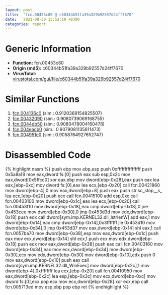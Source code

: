 ```yaml
---
layout: post
title:  "fcn.00453c80 @ c60344b51fa39a329b92557d24ff7670"
date:   2021-08-30 15:52:19 +0300
categories: report
---
```


# Generic Information
- **Function:** fcn.00453c80
- **Origin (md5):** c60344b51fa39a329b92557d24ff7670
- **VirusTotal:** [virustotal.com/gui/file/c60344b51fa39a329b92557d24ff7670][virustotal_ref]



# Similar Functions

1. [fcn.004136c0][similar_1_ref] (sim.: 0.9120369154825507)
2. [fcn.00432090][similar_2_ref] (sim.: 0.9080739069168755)
3. [fcn.0044db50][similar_3_ref] (sim.: 0.9080478004160478)
4. [fcn.004eacb0][similar_4_ref] (sim.: 0.9079081135611473)
5. [fcn.004951e0][similar_5_ref] (sim.: 0.9058764927652747)


# Disassembled Code

{% highlight nasm %}
push ebp
mov ebp,esp
push 0xffffffffffffffff
push 0x5a8a18
mov eax,dword fs:[0]
push eax
sub esp,0x2c
mov eax,dword[0x5ffcc0]
xor eax,ebp
mov dword[ebp-0x28],eax
push eax
lea eax,[ebp-0xc]
mov dword fs:[0],eax
lea ecx,[ebp-0x20]
call fcn.00421860
mov dword[ebp-4],0
mov eax,dword[ebp+8]
push eax
push str.sc_stop__s_
lea ecx,[ebp-0x20]
push ecx
call fcn.00415100
add esp,0xc
call fcn.00403100
mov dword[ebp-0x1c],eax
lea ecx,[ebp-0x20]
call fcn.00453f10
mov dword[ebp-0x18],eax
cmp dword[ebp-0x18],0
jne 0x453cee
mov dword[ebp-0x30],0
jmp 0x453d3d
mov edx,dword[ebp-0x18]
push edx
call dword[sym.imp.KERNEL32.dll_lstrlenW]
add eax,1
mov dword[ebp-0x14],eax
cmp dword[ebp-0x14],0x3fffffff
jle 0x453d10
mov dword[ebp-0x34],0
jmp 0x453d37
mov eax,dword[ebp-0x14]
shl eax,1
call fcn.0057ba70
mov dword[ebp-0x38],esp
mov eax,dword[ebp-0x1c]
push eax
mov ecx,dword[ebp-0x14]
shl ecx,1
push ecx
mov edx,dword[ebp-0x18]
push edx
mov eax,dword[ebp-0x38]
push eax
call fcn.00403160
mov dword[ebp-0x34],eax
mov ecx,dword[ebp-0x34]
mov dword[ebp-0x30],ecx
mov edx,dword[ebp-0x30]
mov dword[ebp-0x10],edx
push 0
mov eax,dword[ebp-0x10]
push eax
call dword[sym.imp.KERNEL32.dll_WinExec]
mov dword[ebp-0x2c],1
mov dword[ebp-4],0xffffffff
lea ecx,[ebp-0x20]
call fcn.00410950
mov eax,dword[ebp-0x2c]
lea esp,[ebp-0x3c]
mov ecx,dword[ebp-0xc]
mov dword fs:[0],ecx
pop ecx
mov ecx,dword[ebp-0x28]
xor ecx,ebp
call fcn.005713ed
mov esp,ebp
pop ebp
ret 
{% endhighlight %}


[similar_1_ref]: /report/fcn.004136c0@279a61b1e76da49531f1f16fd1102a2d
[similar_2_ref]: /report/fcn.00432090@279a61b1e76da49531f1f16fd1102a2d
[similar_3_ref]: /report/fcn.0044db50@c60344b51fa39a329b92557d24ff7670
[similar_4_ref]: /report/fcn.004eacb0@279a61b1e76da49531f1f16fd1102a2d
[similar_5_ref]: /report/fcn.004951e0@289859175c221b107317af7727d26c17
[virustotal_ref]: https://www.virustotal.com/gui/file/c60344b51fa39a329b92557d24ff7670